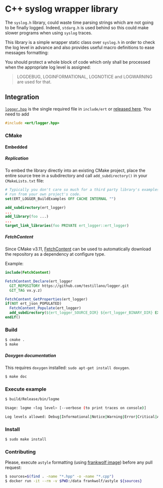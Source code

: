 # C++ syslog wrapper library

The `syslog.h` library, could waste time parsing strings which are not going
to be finally logged. Indeed, `stdarg.h` is used behind so this could make
slower programs when using `syslog` traces.

This library is a simple wrapper static class over `syslog.h` in order to
check the log level in advance and also provides useful macro definitions
to ease messages formatting:

You should protect a whole block of code which only shall be processed when
the appropriate log level is assigned:

>    LOGDEBUG, LOGINFORMATIONAL, LOGNOTICE and LOGWARNING are used for that.

## Integration

[`logger.hpp`](https://github.com/testillano/logger/blob/master/include/ert/tracing/Logger.hpp) is the single required file in `include/ert` or [released here](https://github.com/testillano/logger/releases). You need to add

```cpp
#include <ert/logger.hpp>
```

### CMake

#### Embedded

##### Replication

To embed the library directly into an existing CMake project, place the entire source tree in a subdirectory and call `add_subdirectory()` in your `CMakeLists.txt` file:

```cmake
# Typically you don't care so much for a third party library's examples to be
# run from your own project's code.
set(ERT_LOGGER_BuildExamples OFF CACHE INTERNAL "")

add_subdirectory(ert_logger)
...
add_library(foo ...)
...
target_link_libraries(foo PRIVATE ert_logger::ert_logger)
```

##### FetchContent

Since CMake v3.11,
[FetchContent](https://cmake.org/cmake/help/v3.11/module/FetchContent.html) can be used to automatically download the repository as a dependency at configure type.

Example:
```cmake
include(FetchContent)

FetchContent_Declare(ert_logger
  GIT_REPOSITORY https://github.com/testillano/logger.git
  GIT_TAG vx.y.z)

FetchContent_GetProperties(ert_logger)
if(NOT ert_json_POPULATED)
  FetchContent_Populate(ert_logger)
  add_subdirectory(${ert_logger_SOURCE_DIR} ${ert_logger_BINARY_DIR} EXCLUDE_FROM_ALL)
endif()
```

### Build

```bash
$ cmake .
$ make
```

##### Doxygen documentation

This requires `doxygen` installed: `sudo apt-get install doxygen`.

```bash
$ make doc
```

### Execute example

```bash
$ build/Release/bin/logme

Usage: logme <log level> [--verbose (to print traces on console)]

Log levels allowed: Debug|Informational|Notice|Warning|Error|Critical|Alert|Emergency
```

### Install

```bash
$ sudo make install
```

### Contributing

Please, execute `astyle` formatting (using [frankwolf image](https://hub.docker.com/r/frankwolf/astyle)) before any pull request:

```bash
$ sources=$(find . -name "*.hpp" -o -name "*.cpp")
$ docker run -it --rm -v $PWD:/data frankwolf/astyle ${sources}
```

